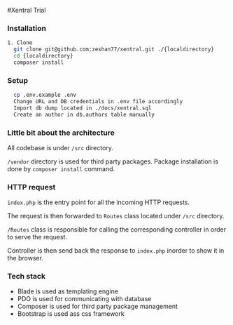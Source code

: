 #Xentral Trial

### Installation
```bash
1. Clone
  git clone git@github.com:zeshan77/xentral.git ./{localdirectory}
  cd {localdirectory}
  composer install
```

### Setup
```bash
  cp .env.example .env
  Change URL and DB credentials in .env file accordingly
  Import db dump located in ./docs/xentral.sql
  Create an author in db.authors table manually
```
### Little bit about the architecture
All codebase is under `/src` directory.

`/vendor` directory is used for third party packages. Package installation is done by `composer install` command.

### HTTP request
`index.php` is the entry point for all the incoming HTTP requests.

The request is then forwarded to `Routes` class located under `/src` directory.

`/Routes` class is responsible for calling the corresponding controller in order to serve the request.

Controller is then send back the response to `index.php` inorder to show it in the browser.

### Tech stack
- Blade is used as templating engine
- PDO is used for communicating with database
- Composer is used for third party package management
- Bootstrap is used ass css framework
